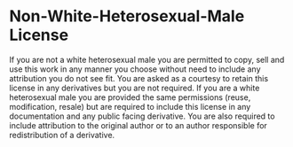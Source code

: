 # Non-White-Heterosexual-Male License

If you are not a white heterosexual male you are permitted to copy, sell and use this work in any manner you choose without need to include any attribution you do not see fit. You are asked as a courtesy to retain this license in any derivatives but you are not required. If you are a white heterosexual male you are provided the same permissions (reuse, modification, resale) but are required to include this license in any documentation and any public facing derivative. You are also required to include attribution to the original author or to an author responsible for redistribution of a derivative.
